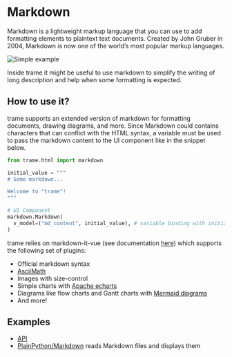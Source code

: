# Markdown

Markdown is a lightweight markup language that you can use to add formatting elements to plaintext text documents. Created by John Gruber in 2004, Markdown is now one of the world’s most popular markup languages.

![Simple example](/assets/images/widgets//module-markdown.jpg)

Inside trame it might be useful to use markdown to simplify the writing of long description and help when some formatting is expected.

## How to use it?

trame supports an extended version of markdown for formatting documents, drawing diagrams, and more. Since Markdown could contains characters that can conflict with the HTML syntax, a variable must be used to pass the markdown content to the UI component like in the snippet below.

```python
from trame.html import markdown

initial_value = """
# Some markdown...

Welcome to "trame"!
"""

# UI Component
markdown.Markdown(
  v_model=("md_content", initial_value), # variable binding with initial value
)
```

trame relies on markdown-it-vue (see documentation [here](http://www.aqcoder.com/markdown)) which supports the following set of plugins:
- Official markdown syntax
- [AsciiMath](http://asciimath.org/)
- Images with size-control
- Simple charts with [Apache echarts](https://echarts.apache.org/examples/en/index.html)
- Diagrams like flow charts and Gantt charts with [Mermaid diagrams](https://mermaid.live)
- And more!

## Examples

- [API](https://trame.readthedocs.io/en/latest/trame.html.markdown.html)
- [PlainPython/Markdown](https://github.com/Kitware/trame/blob/master/examples/v1/PlainPython/Markdown/Simple.py) reads Markdown files and displays them
